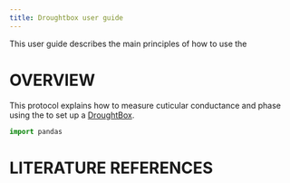 ```yaml
---
title: Droughtbox user guide
---
```


This user guide describes the main principles of how to use the  

#  OVERVIEW

This protocol explains how to measure cuticular conductance and phase using the to set up a [DroughtBox](https://onlinelibrary.wiley.com/doi/full/10.1111/pce.13750). 

```python
import pandas
```

# LITERATURE REFERENCES



